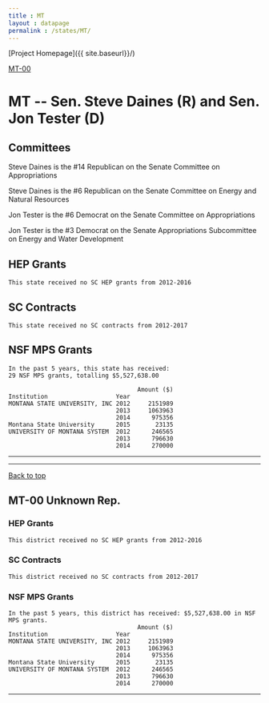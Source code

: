 ```yaml
---
title : MT
layout : datapage
permalink : /states/MT/
---
```

<a name="top"></a>
[Project Homepage]({{ site.baseurl}}/)


[MT-00](#MT-00)  

# MT -- Sen. Steve Daines (R) and  Sen. Jon Tester (D)
## Committees
Steve Daines is the #14 Republican on the Senate Committee on Appropriations 

Steve Daines is the #6 Republican on the Senate Committee on Energy and Natural Resources 

Jon Tester is the #6 Democrat on the Senate Committee on Appropriations 

Jon Tester is the #3 Democrat on the Senate Appropriations Subcommittee on Energy and Water Development 

## HEP Grants
```
This state received no SC HEP grants from 2012-2016
```
## SC Contracts
```
This state received no SC contracts from 2012-2017
```
## NSF MPS Grants
```
In the past 5 years, this state has received:
29 NSF MPS grants, totalling $5,527,638.00
 
                                    Amount ($)
Institution                   Year            
MONTANA STATE UNIVERSITY, INC 2012     2151989
                              2013     1063963
                              2014      975356
Montana State University      2015       23135
UNIVERSITY OF MONTANA SYSTEM  2012      246565
                              2013      796630
                              2014      270000
```
---
---
<a name="MT-00"></a>
[Back to top](#top)
## MT-00 Unknown Rep.
### HEP Grants
```
This district received no SC HEP grants from 2012-2016
```
### SC Contracts
```
This district received no SC contracts from 2012-2017
```
### NSF MPS Grants
```
In the past 5 years, this district has received: $5,527,638.00 in NSF MPS grants.
                                    Amount ($)
Institution                   Year            
MONTANA STATE UNIVERSITY, INC 2012     2151989
                              2013     1063963
                              2014      975356
Montana State University      2015       23135
UNIVERSITY OF MONTANA SYSTEM  2012      246565
                              2013      796630
                              2014      270000
```
---
